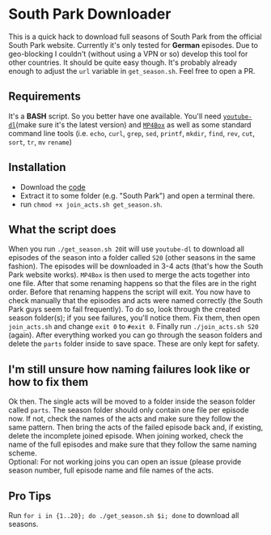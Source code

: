 South Park Downloader
=====================
This is a quick hack to download full seasons of South Park from the official South Park website. Currently it's only tested for **German** episodes. Due to geo-blocking I couldn't (without using a VPN or so) develop this tool for other countries. It should be quite easy though. It's probably already enough to adjust the `url` variable in `get_season.sh`. Feel free to open a PR.

Requirements
------------
It's a **BASH** script. So you better have one available.
You'll need [`youtube-dl`](https://rg3.github.io/youtube-dl/)(make sure it's the latest version) and [`MP4Box`](https://gpac.wp.imt.fr/mp4box/) as well as some standard command line tools (i.e. `echo`, `curl`, `grep`, `sed`, `printf`, `mkdir`, `find`, `rev`, `cut`, `sort`, `tr`, `mv` `rename`)

Installation
------------
 - Download the [code](https://github.com/robsdedude/southpark-downloader/archive/master.zip)
 - Extract it to some folder (e.g. "South Park") and open a terminal there.
 - run `chmod +x join_acts.sh get_season.sh`.
 
What the script does
--------------------
When you run `./get_season.sh 20`it will use `youtube-dl` to download all episodes of the season into a folder called `S20` (other seasons in the same fashion). The episodes will be downloaded in 3-4 acts (that's how the South Park website works). `MP4Box` is then used to merge the acts together into one file. After that some renaming happens so that the files are in the right order. Before that renaming happens the script will exit. You now have to check manually that the episodes and acts were named correctly (the South Park guys seem to fail frequently). To do so, look through the created season folder(s); if you see failures, you'll notice them. Fix them, then open `join_acts.sh` and change `exit 0` to `#exit 0`. Finally run `./join_acts.sh S20` (again). After everything worked you can go through the season folders and delete the `parts` folder inside to save space. These are only kept for safety.

I'm still unsure how naming failures look like or how to fix them
-----------------------------------------------------------------
Ok then. The single acts will be moved to a folder inside the season folder called `parts`. The season folder should only contain one file per episode now. If not, check the names of the acts and make sure they follow the same pattern. Then bring the acts of the failed episode back and, if existing, delete the incomplete joined episode. When joining worked, check the name of the full episodes and make sure that they follow the same naming scheme.  
Optional: For not working joins you can open an issue (please provide season number, full episode name and file names of the acts.

Pro Tips
--------
Run `for i in {1..20}; do ./get_season.sh $i; done` to download all seasons.

